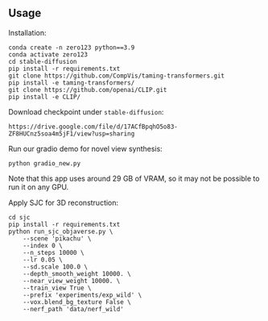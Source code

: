 

## Usage

Installation:

```
conda create -n zero123 python==3.9
conda activate zero123
cd stable-diffusion
pip install -r requirements.txt
git clone https://github.com/CompVis/taming-transformers.git
pip install -e taming-transformers/
git clone https://github.com/openai/CLIP.git
pip install -e CLIP/
```

Download checkpoint under `stable-diffusion`:

```
https://drive.google.com/file/d/17ACfBpqhO5o83-ZF8HUCnz5soa4m5jF1/view?usp=sharing
```

Run our gradio demo for novel view synthesis:

```
python gradio_new.py
```

Note that this app uses around 29 GB of VRAM, so it may not be possible to run it on any GPU.

Apply SJC for 3D reconstruction:

```
cd sjc
pip install -r requirements.txt
python run_sjc_objaverse.py \
    --scene 'pikachu' \
    --index 0 \
    --n_steps 10000 \
    --lr 0.05 \
    --sd.scale 100.0 \
    --depth_smooth_weight 10000. \
    --near_view_weight 10000. \
    --train_view True \
    --prefix 'experiments/exp_wild' \
    --vox.blend_bg_texture False \
    --nerf_path 'data/nerf_wild'
```
